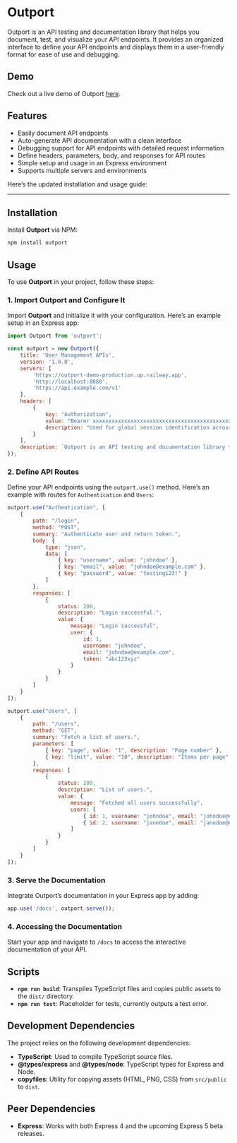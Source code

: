 # Outport

Outport is an API testing and documentation library that helps you document, test, and visualize your API endpoints. It provides an organized interface to define your API endpoints and displays them in a user-friendly format for ease of use and debugging.


## Demo

Check out a live demo of Outport [here](https://outport-demo-production.up.railway.app/docs/).


## Features

- Easily document API endpoints
- Auto-generate API documentation with a clean interface
- Debugging support for API endpoints with detailed request information
- Define headers, parameters, body, and responses for API routes
- Simple setup and usage in an Express environment
- Supports multiple servers and environments

Here’s the updated installation and usage guide:

---

## Installation

Install **Outport** via NPM:

```bash
npm install outport
```

## Usage

To use **Outport** in your project, follow these steps:

### 1. Import Outport and Configure It

Import **Outport** and initialize it with your configuration. Here’s an example setup in an Express app:

```javascript
import Outport from 'outport';

const outport = new Outport({
    title: 'User Management APIs',
    version: '1.0.0',
    servers: [
        'https://outport-demo-production.up.railway.app',
        'http://localhost:8080',
        'https://api.example.com/v1'
    ],
    headers: [
        {
            key: "Authorization",
            value: "Bearer xxxxxxxxxxxxxxxxxxxxxxxxxxxxxxxxxxxxxxxxxxxxxxxxxxxxxxxxxxx",
            description: "Used for global session identification across requests"
        }
    ],
    description: `Outport is an API testing and documentation library that helps you document, test, and visualize your API endpoints in a user-friendly interface.`,
});
```

### 2. Define API Routes

Define your API endpoints using the `outport.use()` method. Here’s an example with routes for `Authentication` and `Users`:

```javascript
outport.use("Authentication", [
    {
        path: "/login",
        method: "POST",
        summary: "Authenticate user and return token.",
        body: {
            type: "json",
            data: [
                { key: "username", value: "johndoe" },
                { key: "email", value: "johndoe@example.com" },
                { key: "password", value: "testing123!" }
            ]
        },
        responses: [
            {
                status: 200,
                description: "Login successful.",
                value: {
                    message: "Login successful",
                    user: {
                        id: 1,
                        username: "johndoe",
                        email: "johndoe@example.com",
                        token: "abc123xyz"
                    }
                }
            }
        ]
    }
]);

outport.use("Users", [
    {
        path: "/users",
        method: "GET",
        summary: "Fetch a list of users.",
        parameters: [
            { key: "page", value: "1", description: "Page number" },
            { key: "limit", value: "10", description: "Items per page" }
        ],
        responses: [
            {
                status: 200,
                description: "List of users.",
                value: {
                    message: "Fetched all users successfully",
                    users: [
                        { id: 1, username: "johndoe", email: "johndoe@example.com" },
                        { id: 2, username: "janedoe", email: "janedoe@example.com" }
                    ]
                }
            }
        ]
    }
]);
```

### 3. Serve the Documentation

Integrate Outport’s documentation in your Express app by adding:

```javascript
app.use('/docs', outport.serve());
```
### 4. Accessing the Documentation

Start your app and navigate to `/docs` to access the interactive documentation of your API.

## Scripts

- **`npm run build`**: Transpiles TypeScript files and copies public assets to the `dist/` directory.
- **`npm run test`**: Placeholder for tests, currently outputs a test error.

## Development Dependencies

The project relies on the following development dependencies:

- **TypeScript**: Used to compile TypeScript source files.
- **@types/express** and **@types/node**: TypeScript types for Express and Node.
- **copyfiles**: Utility for copying assets (HTML, PNG, CSS) from `src/public` to `dist`.

## Peer Dependencies

- **Express**: Works with both Express 4 and the upcoming Express 5 beta releases.
